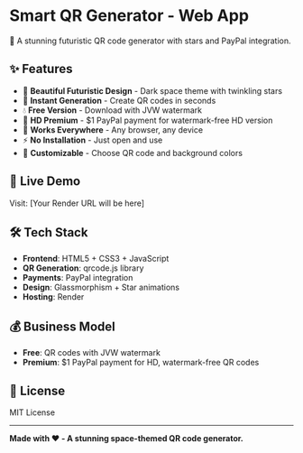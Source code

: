 # Smart QR Generator - Web App

🌟 A stunning futuristic QR code generator with stars and PayPal integration.

## ✨ Features

- 🎨 **Beautiful Futuristic Design** - Dark space theme with twinkling stars
- 🎯 **Instant Generation** - Create QR codes in seconds
- 💧 **Free Version** - Download with JVW watermark
- 💎 **HD Premium** - $1 PayPal payment for watermark-free HD version
- 📱 **Works Everywhere** - Any browser, any device
- ⚡ **No Installation** - Just open and use
- 🎨 **Customizable** - Choose QR code and background colors

## 🚀 Live Demo

Visit: [Your Render URL will be here]

## 🛠️ Tech Stack

- **Frontend**: HTML5 + CSS3 + JavaScript
- **QR Generation**: qrcode.js library
- **Payments**: PayPal integration
- **Design**: Glassmorphism + Star animations
- **Hosting**: Render

## 💰 Business Model

- **Free**: QR codes with JVW watermark
- **Premium**: $1 PayPal payment for HD, watermark-free QR codes

## 📄 License

MIT License

---

**Made with ❤️ - A stunning space-themed QR code generator.**